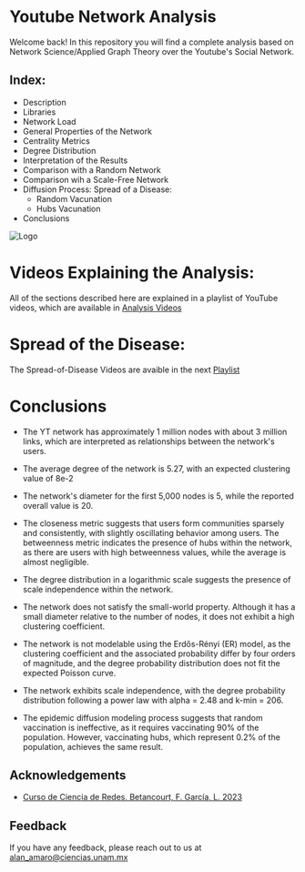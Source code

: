 
# Youtube Network Analysis

Welcome back! In this repository you will find a complete analysis based on Network Science/Applied Graph Theory over the Youtube's Social Network. 

## Index:
* Description
* Libraries
* Network Load
* General Properties of the Network
* Centrality Metrics
* Degree Distribution
* Interpretation of the Results
* Comparison with a Random Network
* Comparison wih a Scale-Free Network
* Diffusion Process: Spread of a Disease:
    * Random Vacunation
    * Hubs Vacunation 
* Conclusions

![Logo]()

# Videos Explaining the Analysis:
All of the sections described here are explained in a playlist of YouTube videos, which are available in [Analysis Videos]()

# Spread of the Disease: 
The Spread-of-Disease Videos are avaible in the next [Playlist]()


# Conclusions 

* The YT network has approximately 1 million nodes with about 3 million links, which are interpreted as relationships between the network's users.

* The average degree of the network is 5.27, with an expected clustering value of 8e-2

* The network's diameter for the first 5,000 nodes is 5, while the reported overall value is 20.

* The closeness metric suggests that users form communities sparsely and consistently, with slightly oscillating behavior among users. The betweenness metric indicates the presence of hubs within the network, as there are users with high betweenness values, while the average is almost negligible.

* The degree distribution in a logarithmic scale suggests the presence of scale independence within the network.

* The network does not satisfy the small-world property. Although it has a small diameter relative to the number of nodes, it does not exhibit a high clustering coefficient.

* The network is not modelable using the Erdős-Rényi (ER) model, as the clustering coefficient and the associated probability differ by four orders of magnitude, and the degree probability distribution does not fit the expected Poisson curve.

* The network exhibits scale independence, with the degree probability distribution following a power law with alpha = 2.48 and k-min = 206.

* The epidemic diffusion modeling process suggests that random vaccination is ineffective, as it requires vaccinating 90% of the population. However, vaccinating hubs, which represent 0.2% of the population, achieves the same result.

## Acknowledgements

 - [Curso de Ciencia de Redes. Betancourt, F. García, L. 2023](https://curso-redes-f-ciencias-unam.github.io/ciencia-de-redes/matematicas_de_las_redes/matematicas_de_las_redes/presentacion.html)

## Feedback

If you have any feedback, please reach out to us at alan_amaro@ciencias.unam.mx

